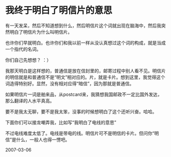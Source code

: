 # 我终于明白了明信片的意思

有一天发呆，然后不知道想到什么，然后明信片这个词就出现在脑海中，然后我突然明白了明信片为什么叫明信片。

也许你们早就明白。也许你们和我以前一样从没认真想过这个词的构成，就是当成一个指代的名词。

你们自己先想想？ ：）





我那天明白是这样想的，普通信是放在信封里的，邮寄过程中别人看不见。明信片的明信就是和普通信不是“明文”相对应的。片，就是卡片。想到这里，我觉得这个词造得特别好。显然，没有相对应得“暗信”，因为那就是普通信。

如果明信片一词是舶来品，从postcard来，我猜想我国邮政不一定比国外发达，那么翻译的人水平真高。

要不是我太无聊，要不是我太笨，没事的时候想明白了这个还听兴奋。哈哈。

下面你们可以接龙嘲弄我，比如写“我明白了电线的意思”

不过电线难度太低了。电线是带电的线。明信片可不是明信的卡片。但问你“明信”是什么，一般人也得一愣吧。
　

2007-03-06